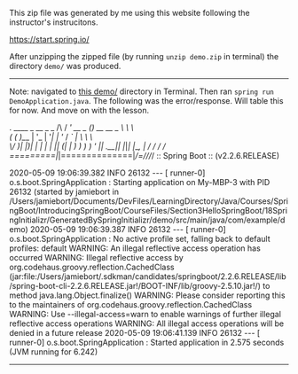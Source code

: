 This zip file was generated by me using this website following the instructor's instrucitons.

https://start.spring.io/

After unzipping the zipped file (by running `unzip demo.zip` in terminal) the directory `demo/` was produced.

---
Note: navigated to [this demo/](https://github.com/JamieBort/LearningDirectory/tree/master/Java/Courses/SpringBoot/IntroducingSpringBoot/CourseFiles/Section3HelloSpringBoot/18SpringInitializr/GeneratedBySpringInitializr/demo/src/main/java/com/example/demo) directory in Terminal. Then ran `spring run DemoApplication.java`.
The following was the error/response. Will table this for now. And move on with the lesson.

  .   ____          _            __ _ _
 /\\ / ___'_ __ _ _(_)_ __  __ _ \ \ \ \
( ( )\___ | '_ | '_| | '_ \/ _` | \ \ \ \
 \\/  ___)| |_)| | | | | || (_| |  ) ) ) )
  '  |____| .__|_| |_|_| |_\__, | / / / /
 =========|_|==============|___/=/_/_/_/
 :: Spring Boot ::        (v2.2.6.RELEASE)

2020-05-09 19:06:39.382  INFO 26132 --- [       runner-0] o.s.boot.SpringApplication               : Starting application on My-MBP-3 with PID 26132 (started by jamiebort in /Users/jamiebort/Documents/DevFiles/LearningDirectory/Java/Courses/SpringBoot/IntroducingSpringBoot/CourseFiles/Section3HelloSpringBoot/18SpringInitializr/GeneratedBySpringInitializr/demo/src/main/java/com/example/demo)
2020-05-09 19:06:39.387  INFO 26132 --- [       runner-0] o.s.boot.SpringApplication               : No active profile set, falling back to default profiles: default
WARNING: An illegal reflective access operation has occurred
WARNING: Illegal reflective access by org.codehaus.groovy.reflection.CachedClass (jar:file:/Users/jamiebort/.sdkman/candidates/springboot/2.2.6.RELEASE/lib/spring-boot-cli-2.2.6.RELEASE.jar!/BOOT-INF/lib/groovy-2.5.10.jar!/) to method java.lang.Object.finalize()
WARNING: Please consider reporting this to the maintainers of org.codehaus.groovy.reflection.CachedClass
WARNING: Use --illegal-access=warn to enable warnings of further illegal reflective access operations
WARNING: All illegal access operations will be denied in a future release
2020-05-09 19:06:41.139  INFO 26132 --- [       runner-0] o.s.boot.SpringApplication               : Started application in 2.575 seconds (JVM running for 6.242)

---